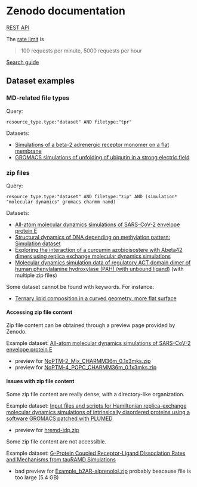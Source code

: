 # Zenodo documentation

[REST API](https://developers.zenodo.org/)

The [rate limit](https://developers.zenodo.org/#rate-limiting) is 
> 100 requests per minute, 5000 requests per hour

[Search guide](https://help.zenodo.org/guides/search/)

## Dataset examples

### MD-related file types

Query:
```
resource_type.type:"dataset" AND filetype:"tpr"
```

Datasets:

- [Simulations of a beta-2 adrenergic receptor monomer on a flat membrane](https://zenodo.org/record/4114422)
- [GROMACS simulations of unfolding of ubiqutin in a strong electric field](https://zenodo.org/record/4056037)


### zip files

Query:
```
resource_type.type:"dataset" AND filetype:"zip" AND (simulation* "molecular dynamics" gromacs charmm namd)
```

Datasets:

- [All-atom molecular dynamics simulations of SARS-CoV-2 envelope protein E](https://zenodo.org/record/4743386)
- [Structural dynamics of DNA depending on methylation pattern: Simulation dataset](https://zenodo.org/record/3992686)
- [Exploring the interaction of a curcumin azobioisostere with Abeta42 dimers using replica exchange molecular dynamics simulations](https://zenodo.org/record/5573728)
- [Molecular dynamics simulation data of regulatory ACT domain dimer of human phenylalanine hydroxylase (PAH) (with unbound ligand)](https://zenodo.org/record/3814193) (with multiple zip files)


Some dataset cannot be found with keywords. For instance:

- [Ternary lipid composition in a curved geometry, more flat surface](https://zenodo.org/record/4644379)

#### Accessing zip file content

Zip file content can be obtained through a preview page provided by Zenodo.

Example dataset: [All-atom molecular dynamics simulations of SARS-CoV-2 envelope protein E](https://zenodo.org/record/4743386)

- preview for [NoPTM-2_Mix_CHARMM36m_0.1x3mks.zip](https://zenodo.org/record/4743386/preview/NoPTM-2_Mix_CHARMM36m_0.1x3mks.zip)
- preview for [NoPTM-4_POPC_CHARMM36m_0.1x3mks.zip](https://zenodo.org/record/4743386/preview/NoPTM-4_POPC_CHARMM36m_0.1x3mks.zip)

#### Issues with zip file content

Some zip file content are really dense, with a directory-like organization.

Example dataset: [Input files and scripts for Hamiltonian replica-exchange molecular dynamics simulations of intrinsically disordered proteins using a software GROMACS patched with PLUMED](https://zenodo.org/record/4319228)

- preview for [hremd-idp.zip](https://zenodo.org/record/4319228/preview/hremd-idp.zip)

Some zip file content are not accessible.

Example dataset: [G-Protein Coupled Receptor-Ligand Dissociation Rates and Mechanisms from tauRAMD Simulations](https://zenodo.org/record/5151217)

- bad preview for [Example_b2AR-alprenolol.zip](https://zenodo.org/record/5151217/preview/Example_b2AR-alprenolol.zip) probably beacause file is too large (5.4 GB)





